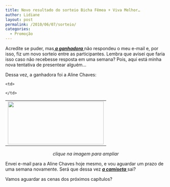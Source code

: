 ```yaml
---
title: Novo resultado do sorteio Bicha Fêmea + Viva Melhor…
author: Lidiane
layout: post
permalink: /2010/06/07/sorteio/
categories:
  - Promoção
---
```

Acredite se puder, mas<a href="http://www.trololodemulher.com.br/2010/05/31/resultado-sortei/" target="_self"><strong><em> a ganhadora</em></strong> </a>não respondeu o meu e-mail e, por isso, fiz um novo sorteio entre as participantes. Lembra que avisei que faria isso caso não recebesse resposta em uma semana? Pois, aqui está minha nova tentativa de presentear alguém…

<!--more-->

Dessa vez, a ganhadora foi a Aline Chaves:

<table align="center">
  <tr>
    <td>
      <a href="https://www.trololodemulher.com.br/2010/06/Resultado-final-sorteio-Bicha-Femea-Viva-Melhor.jpg"><img class="alignnone size-medium wp-image-4716" title="Resultado final sorteio Bicha Fêmea & Viva Melhor" src="https://www.trololodemulher.com.br/2010/06/Resultado-final-sorteio-Bicha-Femea-Viva-Melhor-300x134.jpg" alt="" width="300" height="134" /></a>
    </td>
    
    <td>
       
    </td>
  </tr>
</table>

<p style="text-align: center;">
  <em>clique na imagem para ampliar</em>
</p>

Envei e-mail para a Aline Chaves hoje mesmo, e vou aguardar um prazo de uma semana novamente. Será que dessa vez <a href="http://www.trololodemulher.com.br/2010/05/17/sorteio-viva-melhor/" target="_self"><strong><em>a camiseta</em></strong> </a>sai?

Vamos aguardar as cenas dos próximos capítulos?